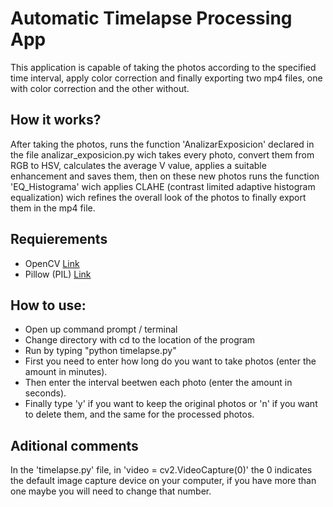 # Automatic Timelapse Processing App

This application is capable of taking the photos according to the specified time interval, apply color correction and finally exporting two mp4 files, one with color correction and the other without.

## How it works?

After taking the photos, runs the function 'AnalizarExposicion' declared in the file analizar_exposicion.py wich takes every photo, convert them from RGB to HSV, calculates the average V value, applies a suitable enhancement and saves them, then on these new photos runs the function 'EQ_Histograma' wich applies CLAHE (contrast limited adaptive histogram equalization) wich refines the overall look of the photos to finally export them in the mp4 file.

## Requierements

* OpenCV  [Link](https://opencv.org/)
* Pillow (PIL) [Link](https://python-pillow.org/)

## How to use:

* Open up command prompt / terminal
* Change directory with cd to the location of the program 
* Run by typing "python timelapse.py"
* First you need to enter how long do you want to take photos (enter the amount in minutes).
* Then enter the interval beetwen each photo (enter the amount in seconds).
* Finally type 'y' if you want to keep the original photos or 'n' if you want to delete them, and the same for the processed photos.

## Aditional comments

In the 'timelapse.py' file, in 'video = cv2.VideoCapture(0)'  the 0 indicates the default image capture device on your computer, if you have more than one maybe you will need to change that number.
